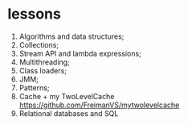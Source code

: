 # lessons
1) Algorithms and data structures;
2) Collections;
3) Stream API and lambda expressions;
4) Multithreading;
5) Class loaders;
6) JMM;
7) Patterns;
8) Cache + my TwoLevelCache https://github.com/FreimanVS/mytwolevelcache
9) Relational databases and SQL
